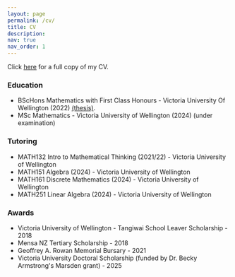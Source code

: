 ```yaml
---
layout: page
permalink: /cv/
title: CV
description: 
nav: true
nav_order: 1
---
```

Click <a href="/assets/pdf/cv.pdf">here</a> for a full copy of my CV.

<h3> Education </h3>

- BScHons Mathematics with First Class Honours - Victoria University Of Wellington (2022) <a href="/assets/pdf/honoursthesis.pdf">(thesis)</a>.
- MSc Mathematics - Victoria University of Wellington (2024) (under examination) 

<h3> Tutoring </h3>

- MATH132 Intro to Mathematical Thinking (2021/22) - Victoria University of Wellington
- MATH151 Algebra (2024) - Victoria University of Wellington
- MATH161 Discrete Mathematics (2024) - Victoria University of Wellington
- MATH251 Linear Algebra (2024) - Victoria University of Wellington

<h3> Awards </h3>

- Victoria University of Wellington - Tangiwai School Leaver Scholarship - 2018
- Mensa NZ Tertiary Scholarship - 2018
- Geoffrey A. Rowan Memorial Bursary - 2021
- Victoria University Doctoral Scholarship (funded by Dr. Becky Armstrong's Marsden grant) - 2025
